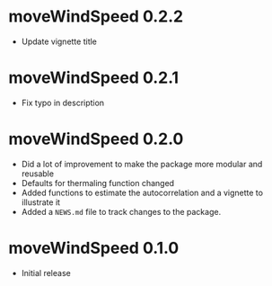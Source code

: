 # moveWindSpeed 0.2.2

* Update vignette title

# moveWindSpeed 0.2.1

* Fix typo in description

# moveWindSpeed 0.2.0

* Did a lot of improvement to make the package more modular and reusable
* Defaults for thermaling function changed
* Added functions to estimate the autocorrelation and a vignette to illustrate it
* Added a `NEWS.md` file to track changes to the package.

# moveWindSpeed 0.1.0

* Initial release
